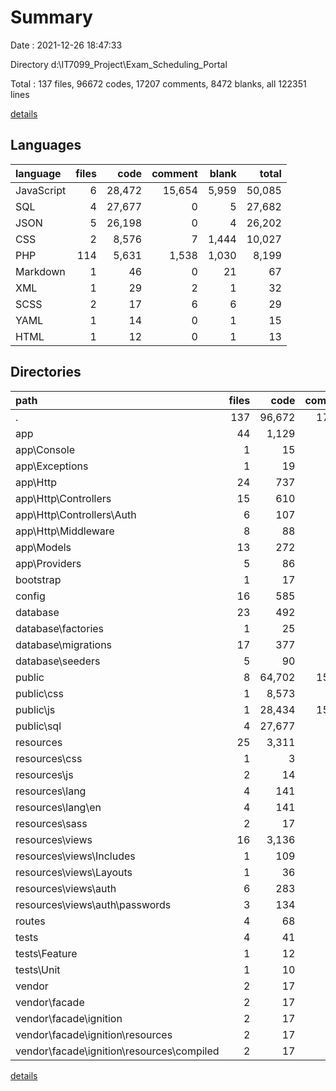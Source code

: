 # Summary

Date : 2021-12-26 18:47:33

Directory d:\IT7099_Project\Exam_Scheduling_Portal

Total : 137 files,  96672 codes, 17207 comments, 8472 blanks, all 122351 lines

[details](details.md)

## Languages
| language | files | code | comment | blank | total |
| :--- | ---: | ---: | ---: | ---: | ---: |
| JavaScript | 6 | 28,472 | 15,654 | 5,959 | 50,085 |
| SQL | 4 | 27,677 | 0 | 5 | 27,682 |
| JSON | 5 | 26,198 | 0 | 4 | 26,202 |
| CSS | 2 | 8,576 | 7 | 1,444 | 10,027 |
| PHP | 114 | 5,631 | 1,538 | 1,030 | 8,199 |
| Markdown | 1 | 46 | 0 | 21 | 67 |
| XML | 1 | 29 | 2 | 1 | 32 |
| SCSS | 2 | 17 | 6 | 6 | 29 |
| YAML | 1 | 14 | 0 | 1 | 15 |
| HTML | 1 | 12 | 0 | 1 | 13 |

## Directories
| path | files | code | comment | blank | total |
| :--- | ---: | ---: | ---: | ---: | ---: |
| . | 137 | 96,672 | 17,207 | 8,472 | 122,351 |
| app | 44 | 1,129 | 345 | 300 | 1,774 |
| app\Console | 1 | 15 | 12 | 6 | 33 |
| app\Exceptions | 1 | 19 | 17 | 6 | 42 |
| app\Http | 24 | 737 | 227 | 162 | 1,126 |
| app\Http\Controllers | 15 | 610 | 144 | 120 | 874 |
| app\Http\Controllers\Auth | 6 | 107 | 117 | 46 | 270 |
| app\Http\Middleware | 8 | 88 | 61 | 35 | 184 |
| app\Models | 13 | 272 | 24 | 96 | 392 |
| app\Providers | 5 | 86 | 65 | 30 | 181 |
| bootstrap | 1 | 17 | 30 | 9 | 56 |
| config | 16 | 585 | 761 | 251 | 1,597 |
| database | 23 | 492 | 210 | 96 | 798 |
| database\factories | 1 | 25 | 10 | 5 | 40 |
| database\migrations | 17 | 377 | 166 | 68 | 611 |
| database\seeders | 5 | 90 | 34 | 23 | 147 |
| public | 8 | 64,702 | 15,611 | 7,399 | 87,712 |
| public\css | 1 | 8,573 | 6 | 1,443 | 10,022 |
| public\js | 1 | 28,434 | 15,575 | 5,938 | 49,947 |
| public\sql | 4 | 27,677 | 0 | 5 | 27,682 |
| resources | 25 | 3,311 | 127 | 340 | 3,778 |
| resources\css | 1 | 3 | 1 | 1 | 5 |
| resources\js | 2 | 14 | 42 | 18 | 74 |
| resources\lang | 4 | 141 | 60 | 24 | 225 |
| resources\lang\en | 4 | 141 | 60 | 24 | 225 |
| resources\sass | 2 | 17 | 6 | 6 | 29 |
| resources\views | 16 | 3,136 | 18 | 291 | 3,445 |
| resources\views\Includes | 1 | 109 | 2 | 17 | 128 |
| resources\views\Layouts | 1 | 36 | 0 | 9 | 45 |
| resources\views\auth | 6 | 283 | 0 | 62 | 345 |
| resources\views\auth\passwords | 3 | 134 | 0 | 30 | 164 |
| routes | 4 | 68 | 60 | 23 | 151 |
| tests | 4 | 41 | 15 | 19 | 75 |
| tests\Feature | 1 | 12 | 5 | 5 | 22 |
| tests\Unit | 1 | 10 | 5 | 4 | 19 |
| vendor | 2 | 17 | 27 | 1 | 45 |
| vendor\facade | 2 | 17 | 27 | 1 | 45 |
| vendor\facade\ignition | 2 | 17 | 27 | 1 | 45 |
| vendor\facade\ignition\resources | 2 | 17 | 27 | 1 | 45 |
| vendor\facade\ignition\resources\compiled | 2 | 17 | 27 | 1 | 45 |

[details](details.md)